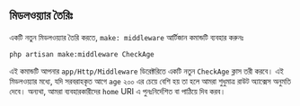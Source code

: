 <a name="defining-middleware"></a>
##  মিডলওয়্যার তৈরিঃ 

একটি নতুন মিডলওয়্যার তৈরি করতে, `make: middleware` আর্টিজান কমান্ডটি ব্যবহার করুনঃ 

    php artisan make:middleware CheckAge

এই কমান্ডটি আপনার `app/Http/Middleware` ডিরেক্টরিতে একটি নতুন `CheckAge` ক্লাস তরী করবে। এই মিডলওয়্যার মধ্যে, যদি সরবরাহকৃত আগে `age` ২০০  এর চেয়ে বেশি হয় তা হলে আমরা শুধুমাত্র রাউট অ্যাক্সেস অনুমতি দেবে। অন্যথা, আমরা ব্যবহারকারীদের `home` URI এ পুনঃনির্দেশিত বা পাঠিয়ে দিব করব। 
